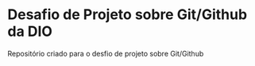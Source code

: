 # Desafio de Projeto sobre Git/Github da DIO
Repositório criado para o desfio de projeto sobre Git/Github
